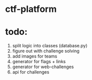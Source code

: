# ctf-platform
# todo:
1. split logic into classes (database.py)
2. figure out with challenge solving
3. add images for teams
4. generator for flags + links
5. generator for web-challenges
6. api for challenges
